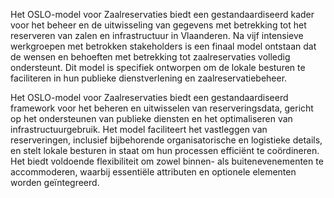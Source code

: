 <p>Het OSLO-model voor Zaalreservaties biedt een gestandaardiseerd kader voor het beheer en de uitwisseling van gegevens met betrekking tot het reserveren van zalen en infrastructuur in Vlaanderen. Na vijf intensieve werkgroepen met betrokken stakeholders is een finaal model ontstaan dat de wensen en behoeften met betrekking tot zaalreservaties volledig ondersteunt. Dit model is specifiek ontworpen om de lokale besturen te faciliteren in hun publieke dienstverlening en zaalreservatiebeheer.</p>

<p>Het OSLO-model voor Zaalreservaties biedt een gestandaardiseerd framework voor het beheren en uitwisselen van reserveringsdata, gericht op het ondersteunen van publieke diensten en het optimaliseren van infrastructuurgebruik. Het model faciliteert het vastleggen van reserveringen, inclusief bijbehorende organisatorische en logistieke details, en stelt lokale besturen in staat om hun processen efficiënt te coördineren. Het biedt voldoende flexibiliteit om zowel binnen- als buitenevenementen te accommoderen, waarbij essentiële attributen en optionele elementen worden geïntegreerd.</p>
